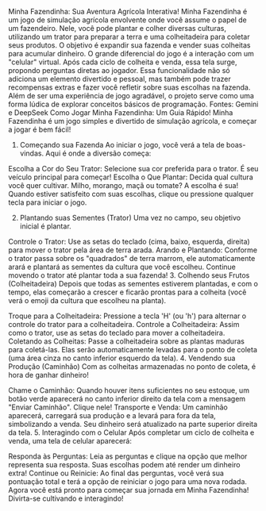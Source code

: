 Minha Fazendinha: Sua Aventura Agrícola Interativa! Minha Fazendinha é um jogo de simulação agrícola envolvente onde você assume o papel de um fazendeiro. Nele, você pode plantar e colher diversas culturas, utilizando um trator para preparar a terra e uma colheitadeira para coletar seus produtos. O objetivo é expandir sua fazenda e vender suas colheitas para acumular dinheiro. O grande diferencial do jogo é a interação com um "celular" virtual. Após cada ciclo de colheita e venda, essa tela surge, propondo perguntas diretas ao jogador. Essa funcionalidade não só adiciona um elemento divertido e pessoal, mas também pode trazer recompensas extras e fazer você refletir sobre suas escolhas na fazenda. Além de ser uma experiência de jogo agradável, o projeto serve como uma forma lúdica de explorar conceitos básicos de programação. Fontes: Gemini e DeepSeek
Como Jogar Minha Fazendinha: Um Guia Rápido!
Minha Fazendinha é um jogo simples e divertido de simulação agrícola, e começar a jogar é bem fácil!

1. Começando sua Fazenda
Ao iniciar o jogo, você verá a tela de boas-vindas. Aqui é onde a diversão começa:

Escolha a Cor do Seu Trator: Selecione sua cor preferida para o trator. É seu veículo principal para começar!
Escolha o Que Plantar: Decida qual cultura você quer cultivar. Milho, morango, maçã ou tomate? A escolha é sua!
Quando estiver satisfeito com suas escolhas, clique ou pressione qualquer tecla para iniciar o jogo.

2. Plantando suas Sementes (Trator)
Uma vez no campo, seu objetivo inicial é plantar.

Controle o Trator: Use as setas do teclado (cima, baixo, esquerda, direita) para mover o trator pela área de terra arada.
Arando e Plantando: Conforme o trator passa sobre os "quadrados" de terra marrom, ele automaticamente arará e plantará as sementes da cultura que você escolheu. Continue movendo o trator até plantar toda a sua fazenda!
3. Colhendo seus Frutos (Colheitadeira)
Depois que todas as sementes estiverem plantadas, e com o tempo, elas começarão a crescer e ficarão prontas para a colheita (você verá o emoji da cultura que escolheu na planta).

Troque para a Colheitadeira: Pressione a tecla 'H' (ou 'h') para alternar o controle do trator para a colheitadeira.
Controle a Colheitadeira: Assim como o trator, use as setas do teclado para mover a colheitadeira.
Coletando as Colheitas: Passe a colheitadeira sobre as plantas maduras para coletá-las. Elas serão automaticamente levadas para o ponto de coleta (uma área cinza no canto inferior esquerdo da tela).
4. Vendendo sua Produção (Caminhão)
Com as colheitas armazenadas no ponto de coleta, é hora de ganhar dinheiro!

Chame o Caminhão: Quando houver itens suficientes no seu estoque, um botão verde aparecerá no canto inferior direito da tela com a mensagem "Enviar Caminhão". Clique nele!
Transporte e Venda: Um caminhão aparecerá, carregará sua produção e a levará para fora da tela, simbolizando a venda. Seu dinheiro será atualizado na parte superior direita da tela.
5. Interagindo com o Celular
Após completar um ciclo de colheita e venda, uma tela de celular aparecerá:

Responda às Perguntas: Leia as perguntas e clique na opção que melhor representa sua resposta. Suas escolhas podem até render um dinheiro extra!
Continue ou Reinicie: Ao final das perguntas, você verá sua pontuação total e terá a opção de reiniciar o jogo para uma nova rodada.
Agora você está pronto para começar sua jornada em Minha Fazendinha! Divirta-se cultivando e interagindo!
